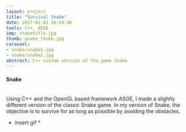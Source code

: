 ```yaml
---
layout: project
title: "Survival Snake"
date: 2017-01-01 16:54:46
tools: C++, ASGE
img: snaketitle.jpg
thumb: quake_thumb.jpg
carousel:
- snake/snake1.jpg
- snake/snake2.jpg
abstract: C++ custom version of the game Snake
---
```

#### Snake
<br>
Using C++ and the OpenGL based framework ASGE, I made a slightly different version of the classic Snake game. In my version of Snake, the objective is to survive for as long as possible by avoiding the obstacles. 

* insert gif *